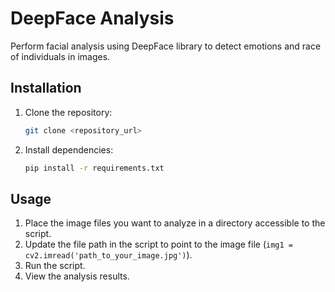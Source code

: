# DeepFace Analysis

Perform facial analysis using DeepFace library to detect emotions and race of individuals in images.

## Installation

1. Clone the repository:

    ```bash
    git clone <repository_url>
    ```

2. Install dependencies:

    ```bash
    pip install -r requirements.txt
    ```

## Usage

1. Place the image files you want to analyze in a directory accessible to the script.
2. Update the file path in the script to point to the image file (`img1 = cv2.imread('path_to_your_image.jpg')`).
3. Run the script.
4. View the analysis results.

